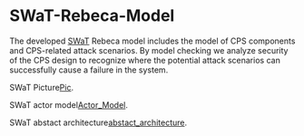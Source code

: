 # SWaT-Rebeca-Model
The developed  <a href="https://itrust.sutd.edu.sg/testbeds/secure-water-treatment-swat/">SWaT</a> Rebeca model includes the model of CPS components and CPS-related attack scenarios. By model checking we analyze security of the CPS design to recognize where the potential attack scenarios can successfully cause a failure in the system.

<body>
    <p> SWaT Picture<a href="https://github.com/fereidoun-moradi/SWaT-Rebeca-Model/blob/master/SWaT_Picture.pdf">Pic</a>.</p>
    <p> SWaT actor model<a href="https://github.com/fereidoun-moradi/SWaT-Rebeca-Model/blob/master/SWaT_Actor_Model.pdf">Actor_Model</a>.</p>
    <p> SWaT abstact architecture<a href="https://github.com/fereidoun-moradi/SWaT-Rebeca-Model/blob/master/SWaT_Abstact_Architecture.pdf">abstact_architecture</a>.</p>
  </body>
